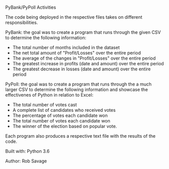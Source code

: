 PyBank/PyPoll Activities

The code being deployed in the respective files takes on different responsibilities.

PyBank: the goal was to create a program that runs through the given CSV to determine the following information:

  - The total number of months included in the dataset
  - The net total amount of "Profit/Losses" over the entire period
  - The average of the changes in "Profit/Losses" over the entire period
  - The greatest increase in profits (date and amount) over the entire period
  - The greatest decrease in losses (date and amount) over the entire period

PyPoll: the goal was to create a program that runs through the a much larger CSV to determine the following information and showcase the effectivenes of Python in relation to Excel:

  - The total number of votes cast
  - A complete list of candidates who received votes
  - The percentage of votes each candidate won
  - The total number of votes each candidate won
  - The winner of the election based on popular vote.
  
Each program also produces a respective text file with the results of the code.

Built with: Python 3.6

Author: Rob Savage

